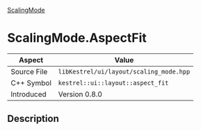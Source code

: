 [ScalingMode](index)
# ScalingMode.AspectFit
| Aspect | Value |
| --- | --- |
| Source File | `libKestrel/ui/layout/scaling_mode.hpp` |
| C++ Symbol | `kestrel::ui::layout::aspect_fit` |
| Introduced | Version 0.8.0 |
## Description

